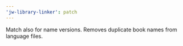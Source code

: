 ```yaml
---
'jw-library-linker': patch
---
```


Match also for name versions. Removes duplicate book names from language files.
